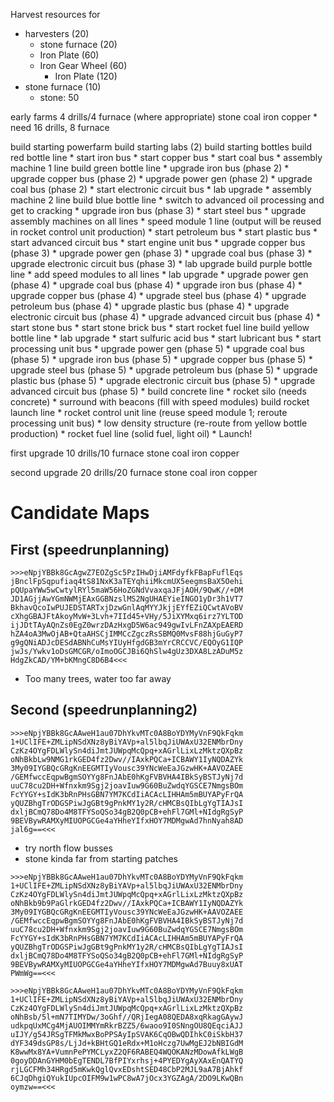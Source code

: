 
Harvest resources for
  * harvesters (20)
    * stone furnace (20)
    * Iron Plate (60)
    * Iron Gear Wheel (60)
        * Iron Plate (120)
  * stone furnace (10)
    * stone: 50


early farms 4 drills/4 furnace (where appropriate)
    stone
    coal
    iron
    copper
    * need 16 drills, 8 furnace


build starting powerfarm
build starting labs (2)
build starting bottles
build red bottle line
    * start iron bus
    * start copper bus
    * start coal bus
    * assembly machine 1 line
build green bottle line
    * upgrade iron bus (phase 2)
    * upgrade copper bus (phase 2)
    * upgrade power gen (phase 2)
    * upgrade coal bus (phase 2)
    * start electronic circuit bus
    * lab upgrade
    * assembly machine 2 line
build blue bottle line
    * switch to advanced oil processing and get to cracking
    * upgrade iron bus (phase 3)
    * start steel bus
    * upgrade assembly machines on all lines
    * speed module 1 line (output will be reused in rocket control unit production)
    * start petroleum bus
    * start plastic bus
    * start advanced circuit bus
    * start engine unit bus
    * upgrade copper bus (phase 3)
    * upgrade power gen (phase 3)
    * upgrade coal bus (phase 3)
    * upgrade electronic circuit bus (phase 3)
    * lab upgrade
build purple bottle line
    * add speed modules to all lines
    * lab upgrade
    * upgrade power gen (phase 4)
    * upgrade coal bus (phase 4)
    * upgrade iron bus  (phase 4)
    * upgrade copper bus (phase 4)
    * upgrade steel bus (phase 4)
    * upgrade petroleum bus (phase 4)
    * upgrade plastic bus (phase 4)
    * upgrade electronic circuit bus (phase 4)
    * upgrade advanced circuit bus (phase 4)
    * start stone bus
    * start stone brick bus
    * start rocket fuel line
build yellow bottle line
    * lab upgrade
    * start sulfuric acid bus
    * start lubricant bus
    * start processing unit bus
    * upgrade power gen (phase 5)
    * upgrade coal bus (phase 5)
    * upgrade iron bus  (phase 5)
    * upgrade copper bus (phase 5)
    * upgrade steel bus (phase 5)
    * upgrade petroleum bus (phase 5)
    * upgrade plastic bus (phase 5)
    * upgrade electronic circuit bus (phase 5)
    * upgrade advanced circuit bus (phase 5)
    * build concrete line
    * rocket silo (needs concrete)
    * surround with beacons (fill with speed modules)
build rocket launch line
    * rocket control unit line (reuse speed module 1; reroute processing unit bus)
    * low density structure (re-route from yellow bottle production)
    * rocket fuel line (solid fuel, light oil)
    *
Launch!


first upgrade 10 drills/10 furnace
    stone
    coal
    iron
    copper

second upgrade 20 drills/20 furnace
    stone
    coal
    iron
    copper

# Candidate Maps

## First (speedrunplanning)
```
>>>eNpjYBBk8GcAgwZ7EOZgSc5PzIHwDjiAMFdyfkFBapFuflEqs
jBnclFpSqpufiaq4tS81NxK3aTEYqhiiMkcmUX5eegmsBaX5Oehi
pQUpaYWw5wCwtylRYl5maW56HoZGNdVvaxqaJFjAOH/9QwK//+DM
JD1AGjjAwYGmNWMjEAxGGBNzslMS2NgUHAEYieINGO1yDr3h1VT7
BkhavQcoIwPUJEDSTARTxjDzwGnlAqMYYJkjjEYfEZiQCwtAVoBV
cXhgGBAJFtAkoyMvW+3Lvh+7IId45+VHy/5JiXYMxq6irz7YLTOD
ijJDtTAyAQnZs0EgZ0wrzDAzHxgD5W6ac949gwIvLFnZAXpEAERD
hZA4oA3MwOjAB+QtaAHSCjIMMCcZgczRsSBMQ0MvsF88hjGuGyP7
g9gQNiADJcDESdABNhCuMsYIUyHfgdGB3mYrCRCCVC/EQOyG1IQP
jwJs/Ywkv1oDsGMCGR/oImoOGCJBi6QhSlw4gUz3DXA8LzADuM5z
HdgZkCAD/YM+bKMngC8D6B4<<<
```
* Too many trees, water too far away

## Second (speedrunplanning2)
```
>>>eNpjYBBk8GcAAweH1au07DhYkvMTc0A8BoYDYMyVnF9QkFqkm
1+UClIFE+ZMLipNSdXNz8yBiYAVp+al5lbqJiUWAxU32ENMbrDny
CzKz4OYgFDLWlySn4diJmtJUWpqMcQpq+xAGrlLixLzMktzQXpBz
oNhBkbLw9NMG1rkGED4fz2Dwv//IAxkPQCa+ICBAWY1IyNQDAZYk
3My09IYGBQcGRgKnEEGMTIyVousc39YNcWeEaJGzwHK+AAVOZAEE
/GEMfwccEqpwBgmSOYYg8FnJAbE0hKgFVBVHA4IBkSyBSTJyNj7d
uuC78cu2DH+Wfnxkm9Sgj2joavIuw9G60BuZwdqYGSCE7NmgsBOm
FcYYGY+sIdK3bRnPHsGBN7YM7KCdIiACAcLIHHAm5mBUYAPyFrQA
yQUZBhgTrODGSPiwJgGBt9gPnkMY1y2R/cHMCBsQIbLgYgTIAJsI
dxljBCmQ78Do4M8TFYSoQSo34gB2Q0pCB+ehFl7GMl+NIdgRgSyP
9BEVBywRAMXyMIUOPGCGe4aYHheYIfxHOY7MDMgwAd7hnNyah8AD
jal6g==<<<
```
* try north flow busses
* stone kinda far from starting patches


```
>>>eNpjYBBk8GcAAweH1au07DhYkvMTc0A8BoYDYMyVnF9QkFqkm
1+UClIFE+ZMLipNSdXNz8yBiYAVp+al5lbqJiUWAxU32ENMbrDny
CzKz4OYgFDLWlySn4diJmtJUWpqMcQpq+xAGrlLixLzMktzQXpBz
oNhBkb9b9PaGlrkGED4fz2Dwv//IAxkPQCa+ICBAWY1IyNQDAZYk
3My09IYGBQcGRgKnEEGMTIyVousc39YNcWeEaJGzwHK+AAVOZAEE
/GEMfwccEqpwBgmSOYYg8FnJAbE0hKgFVBVHA4IBkSyBSTJyNj7d
uuC78cu2DH+Wfnxkm9Sgj2joavIuw9G60BuZwdqYGSCE7NmgsBOm
FcYYGY+sIdK3bRnPHsGBN7YM7KCdIiACAcLIHHAm5mBUYAPyFrQA
yQUZBhgTrODGSPiwJgGBt9gPnkMY1y2R/cHMCBsQIbLgYgTIAJsI
dxljBCmQ78Do4M8TFYSoQSo34gB2Q0pCB+ehFl7GMl+NIdgRgSyP
9BEVBywRAMXyMIUOPGCGe4aYHheYIfxHOY7MDMgwAd7Buuy8xUAT
PWmWg==<<<
```

```
>>>eNpjYBBk8GcAAweH1au07DhYkvMTc0A8BoYDYMyVnF9QkFqkm
1+UClIFE+ZMLipNSdXNz8yBiYAVp+al5lbqJiUWAxU32ENMbrDny
CzKz4OYgFDLWlySn4diJmtJUWpqMcQpq+xAGrlLixLzMktzQXpBz
oNhBsb/5l+mN7TIMYDw/3oGhf//QRjIegA08QEDA8xqRkagGAywJ
udkpqUxMCg4MjAUOIMMYmRkrBZZ5/6waoo9I0SNngOU8QEqciAJJ
uIJY/g54JRSgTFMkMwxBoPPSAyIpSVAK6CqOBwQDIhkC0iSkbH37
dYF349dsGP8s/LjJd+kBHtGQ1eRdx+M1oHczg7UwMgEJ2bNBIGdM
K8wwMx8YA+VumnPePYMCLyxZ2QF6RABEQ4WQOKANzMDowAfkLWgB
0goyDDAnGYHM0bEgTENDL7BfPIYxrhsj+4PYEDYgAyXAxEnQATYQ
rjLGCFMh34HRgd5mKwkQglQvxEDshtSED48CbP2MJL9aA7BjAhkf
6CJqDhgiQYukIUpcOIFM9w1wPC8wA7jOcx3YGZAgA/2DO9LKwQBn
oymzw==<<<
```
